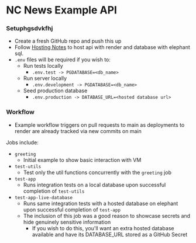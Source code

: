 # NC News Example API

### Setuphgsdvkfhj

- Create a fresh GitHub repo and push this up
- Follow [Hosting Notes](https://notes.northcoders.com/courses/js-back-end/api-hosting) to host api with render and database with elephant sql.
- `.env` files will be required if you wish to:
  - Run tests locally
    - `.env.test -> PGDATABASE=<db_name>`
  - Run server locally
    - `.env.development -> PGDATABASE=<db_name>`
  - Seed production database
    - `.env.production -> DATABASE_URL=<hosted database url>`

### Workflow

- Example workflow triggers on pull requests to main as deployments to render are already tracked via new commits on main

Jobs include:

- `greeting`
  - Initial example to show basic interaction with VM
- `test-utils`
  - Test only the util functions concurrently with the `greeting` job
- `test-app`
  - Runs integration tests on a local database upon successful completion of `test-utils`
- `test-app-live-database`
  - Runs same integration tests with a hosted database on elephant upon successful completion of `test-app`
  - The inclusion of this job was a good reason to showcase secrets and hide genuinely sensitive information
    - If you wish to do this, you'll want an extra hosted database available and have its DATABASE_URL stored as a GitHub Secret
